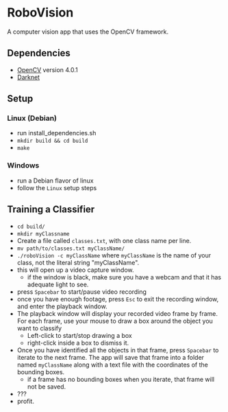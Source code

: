 # RoboVision

A computer vision app that uses the OpenCV framework.

## Dependencies

* [OpenCV](https://github.com/opencv/opencv) version 4.0.1
* [Darknet](https://pjreddie.com/darknet/)

## Setup

### Linux (Debian)

* run install_dependencies.sh
* `mkdir build && cd build`
* `make`

### Windows

* run a Debian flavor of linux
* follow the `Linux` setup steps

## Training a Classifier

* `cd build/`
* `mkdir myClassname`
* Create a file called `classes.txt`, with one class name per line.
* `mv path/to/classes.txt myClassName/`
* `./roboVision -c myClassName` where `myClassName` is the name of your class, not the literal string "myClassName".
* this will open up a video capture window.
  * if the window is black, make sure you have a webcam and that it has adequate light to see.
* press `Spacebar` to start/pause video recording
* once you have enough footage, press `Esc` to exit the recording window, and enter the playback window.
* The playback window will display your recorded video frame by frame. For each frame, use your mouse to draw a box around the object you want to classify
  * Left-click to start/stop drawing a box
  * right-click inside a box to dismiss it.
* Once you have identified all the objects in that frame, press `Spacebar` to iterate to the next frame. The app will save that frame into a folder named `myClassName` along with a text file with the coordinates of the bounding boxes.
  * if a frame has no bounding boxes when you iterate, that frame will not be saved.
* ???
* profit.
